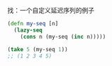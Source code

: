 找：一个自定义延迟序列的例子

```clojure
(defn my-seq [n]
  (lazy-seq
    (cons n (my-seq (inc n)))))

(take 5 (my-seq 1))
;; (1 2 3 4 5)
```
